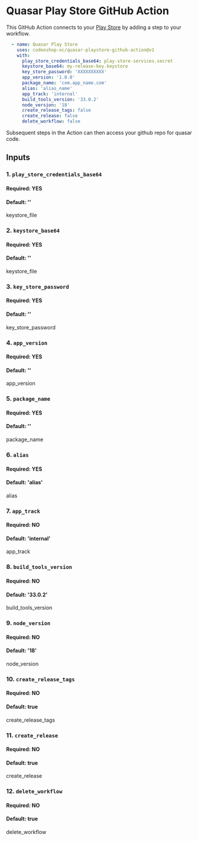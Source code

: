# Quasar Play Store GitHub Action

This GitHub Action connects to your [Play Store](https://play.google.com/console/u/0/developers)
by adding a step to your workflow.

```yaml
  - name: Quasar Play Store
    uses: codeeshop-oc/quasar-playstore-github-action@v1
    with:
      play_store_credentials_base64: play-store-services.secret
      keystore_base64: my-release-key.keystore
      key_store_password: 'XXXXXXXXXX'
      app_version: '1.0.0'
      package_name: 'com.app_name.com'
      alias: 'alias_name'
      app_track: 'internal'
      build_tools_version: '33.0.2'
      node_version: '18'
      create_release_tags: false
      create_release: false
      delete_workflow: false
```

Subsequent steps in the Action can then access your github repo for quasar code.

## Inputs
### 1. `play_store_credentials_base64`
#### Required: YES
#### Default: ''
keystore_file

### 2. `keystore_base64`
#### Required: YES
#### Default: ''
keystore_file

### 3. `key_store_password`
#### Required: YES
#### Default: ''
key_store_password

### 4. `app_version`
#### Required: YES
#### Default: ''
app_version

### 5. `package_name`
#### Required: YES
#### Default: ''
package_name

### 6. `alias`
#### Required: YES
#### Default: 'alias'
alias

### 7. `app_track`
#### Required: NO
#### Default: 'internal'
app_track

### 8. `build_tools_version`
#### Required: NO
#### Default: '33.0.2'
build_tools_version

### 9. `node_version`
#### Required: NO
#### Default: '18'
node_version

### 10. `create_release_tags`
#### Required: NO
#### Default: true
create_release_tags

### 11. `create_release`
#### Required: NO
#### Default: true
create_release

### 12. `delete_workflow`
#### Required: NO
#### Default: true
delete_workflow
